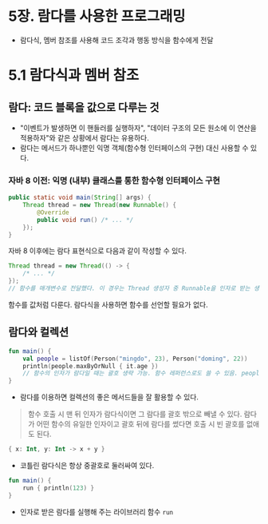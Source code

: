 # 5장. 람다를 사용한 프로그래밍

- 람다식, 멤버 참조를 사용해 코드 조각과 행동 방식을 함수에게 전달

# 5.1 람다식과 멤버 참조

## 람다: 코드 블록을 값으로 다루는 것

- "이벤트가 발생하면 이 핸들러를 실행하자", "데이터 구조의 모든 원소에 이 연산을 적용하자"와 같은 상황에서 람다는 유용하다.
- 람다는 메서드가 하나뿐인 익명 객체(함수형 인터페이스의 구현) 대신 사용할 수 있다.

### 자바 8 이전: 익명 (내부) 클래스를 통한 함수형 인터페이스 구현

```java
public static void main(String[] args) {
    Thread thread = new Thread(new Runnable() {
        @Override
        public void run() /* ... */
    });
}
```
자바 8 이후에는 람다 표현식으로 다음과 같이 작성할 수 있다.

```java
Thread thread = new Thread(() -> {
    /* ... */
});
// 함수를 매개변수로 전달했다. 이 경우는 Thread 생성자 중 Runnable을 인자로 받는 생성자에 람다식으로 Runnable을 넘긴 것이다. 컴파일러의 타입 추론으로 Runnable 타입을 명시하지 않아도 된다. 만약 모호한 경우가 생기면 명시해야 할 것.
```
함수를 값처럼 다룬다. 람다식을 사용하면 함수를 선언할 필요가 없다.

## 람다와 컬렉션

```kotlin
fun main() {
    val people = listOf(Person("mingdo", 23), Person("doming", 22))
    println(people.maxByOrNull { it.age })
    // 함수의 인자가 람다일 때는 괄호 생략 가능. 함수 레퍼런스로도 쓸 수 있음. people.maxByOrNull(Person::age)
}
```
- 람다를 이용하면 컬렉션의 좋은 메서드들을 잘 활용할 수 있다.

> 함수 호출 시 맨 뒤 인자가 람다식이면 그 람다를 괄호 밖으로 빼낼 수 있다.
 람다가 어떤 함수의 유일한 인자이고 괄호 뒤에 람다를 썼다면 호출 시 빈 괄호를 없애도 된다.

```kotlin
{ x: Int, y: Int -> x + y }
```

- 코틀린 람다식은 항상 중괄호로 둘러싸여 있다.

```kotlin
fun main() {
    run { println(123) }
}
```
- 인자로 받은 람다를 실행해 주는 라이브러리 함수 `run`